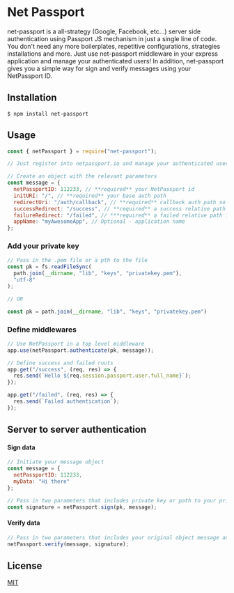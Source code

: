# Net Passport

net-passport is a all-strategy (Google, Facebook, etc...) server side authentication using Passport JS mechanism in just a single line of code.
You don't need any more boilerplates, repetitive configurations, strategies installations and more.
Just use net-passport middleware in your express application and manage your authenticated users!
In addition, net-passport gives you a simple way for sign and verify messages using your NetPassport ID.

## Installation

```
$ npm install net-passport
```

## Usage

```javascript
const { netPassport } = require("net-passport");

// Just register into netpassport.io and manage your authenticated users for free.

// Create an object with the relevant parameters
const message = {
  netPassportID: 112233, // **required** your NetPassport id
  initURI: "/", // **required** your base auth path
  redirectUri: "/auth/callback", // **required** callback auth path so NetPassport could recieve authentication callback
  successRedirect: "/success", // **required** a success relative path in case user authenticated successfully
  failureRedirect: "/failed", // ***required** a failed relative path for failed authentication
  appName: "myAwesomeApp", // Optional - application name 
};

```

### Add your private key

```javascript
// Pass in the .pem file or a pth to the file
const pk = fs.readFileSync(
  path.join(__dirname, "lib", "keys", "privatekey.pem"),
  "utf-8"
);

// OR

const pk = path.join(__dirname, "lib", "keys", "privatekey.pem")
```


### Define middlewares

```javascript
// Use NetPassport in a top level middleware
app.use(netPassport.authenticate(pk, message));

// Define success and failed routs
app.get("/success", (req, res) => {
  res.send(`Hello ${req.session.passport.user.full_name}`);
});

app.get("/failed", (req, res) => {
  res.send(`Failed authentication`);
});
```

## Server to server authentication

#### Sign data

```javascript
// Initiate your message object
const message = {
  netPassportID: 112233,
  myData: "Hi there"
};

// Pass in two parameters that includes private key or path to your private key and your object message (as mentioned above)
const signature = netPassport.sign(pk, message);
```

#### Verify data

```javascript
// Pass in two parameters that includes your original object message and the hashed signature of the message
netPassport.verify(message, signature);
```

## License

[MIT](https://choosealicense.com/licenses/mit/)
